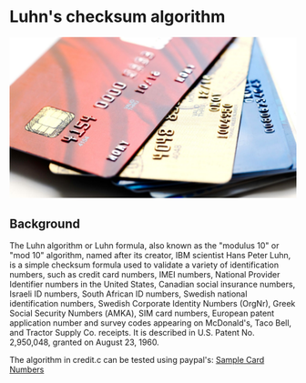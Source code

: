 # Luhn's checksum algorithm

![Credit!](images/credit.jpg)

## Background

The Luhn algorithm or Luhn formula, also known as the "modulus 10" or "mod 10" algorithm, named after its creator, IBM scientist Hans Peter Luhn, is a simple checksum formula used to validate a variety of identification numbers, such as credit card numbers, IMEI numbers, National Provider Identifier numbers in the United States, Canadian social insurance numbers, Israeli ID numbers, South African ID numbers, Swedish national identification numbers, Swedish Corporate Identity Numbers (OrgNr), Greek Social Security Numbers (ΑΜΚΑ), SIM card numbers, European patent application number and survey codes appearing on McDonald's, Taco Bell, and Tractor Supply Co. receipts. It is described in U.S. Patent No. 2,950,048, granted on August 23, 1960.

The algorithm in credit.c can be tested using paypal's:
[Sample Card Numbers](https://developer.paypal.com/api/nvp-soap/payflow/integration-guide/test-transactions/#standard-test-cards)
